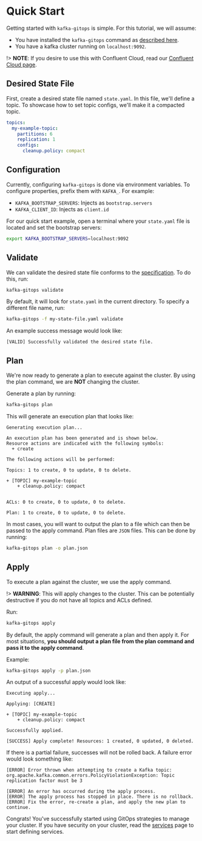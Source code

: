 # Quick Start

Getting started with `kafka-gitops` is simple. For this tutorial, we will assume:

- You have installed the `kafka-gitops` command as [described here](/installation.md).
- You have a kafka cluster running on `localhost:9092`. 

!> **NOTE**: If you desire to use this with Confluent Cloud, read our [Confluent Cloud page][ccloud].

## Desired State File

First, create a desired state file named `state.yaml`. In this file, we'll define a topic. To showcase how to set topic configs, we'll make it a compacted topic.

```yaml
topics:
  my-example-topic:
    partitions: 6
    replication: 1
    configs:
      cleanup.policy: compact
```

## Configuration

Currently, configuring `kafka-gitops` is done via environment variables. To configure properties, prefix them with `KAFKA_`. For example:

* `KAFKA_BOOTSTRAP_SERVERS`: Injects as `bootstrap.servers`
* `KAFKA_CLIENT_ID`: Injects as `client.id`

For our quick start example, open a terminal where your `state.yaml` file is located and set the bootstrap servers:

```bash
export KAFKA_BOOTSTRAP_SERVERS=localhost:9092
```

## Validate
We can validate the desired state file conforms to the [specification][specification]. To do this, run:

```bash
kafka-gitops validate
```

By default, it will look for `state.yaml` in the current directory. To specify a different file name, run:

```bash
kafka-gitops -f my-state-file.yaml validate
```

An example success message would look like:

```text
[VALID] Successfully validated the desired state file.
```

## Plan

We're now ready to generate a plan to execute against the cluster. By using the plan command, we are **NOT** changing the cluster.

Generate a plan by running:

```bash
kafka-gitops plan
```

This will generate an execution plan that looks like:


```text
Generating execution plan...

An execution plan has been generated and is shown below.
Resource actions are indicated with the following symbols:
  + create

The following actions will be performed:

Topics: 1 to create, 0 to update, 0 to delete.

+ [TOPIC] my-example-topic
	+ cleanup.policy: compact


ACLs: 0 to create, 0 to update, 0 to delete.

Plan: 1 to create, 0 to update, 0 to delete.
```

In most cases, you will want to output the plan to a file which can then be passed to the apply command. Plan files are `JSON` files. This can be done by running:


```bash
kafka-gitops plan -o plan.json
```

## Apply

To execute a plan against the cluster, we use the apply command.

!> **WARNING**: This will apply changes to the cluster. This can be potentially destructive if you do not have all topics and ACLs defined.

Run:

```bash
kafka-gitops apply
```

By default, the apply command will generate a plan and then apply it. For most situations, **you should output a plan file from the plan command and pass it to the apply command**.

Example:

```bash
kafka-gitops apply -p plan.json
```

An output of a successful apply would look like:

```text
Executing apply...

Applying: [CREATE]

+ [TOPIC] my-example-topic
	+ cleanup.policy: compact

Successfully applied.

[SUCCESS] Apply complete! Resources: 1 created, 0 updated, 0 deleted.
```

If there is a partial failure, successes will not be rolled back. A failure error would look something like:

```text
[ERROR] Error thrown when attempting to create a Kafka topic:
org.apache.kafka.common.errors.PolicyViolationException: Topic replication factor must be 3

[ERROR] An error has occurred during the apply process.
[ERROR] The apply process has stopped in place. There is no rollback.
[ERROR] Fix the error, re-create a plan, and apply the new plan to continue.
```

Congrats! You've successfully started using GitOps strategies to manage your cluster. If you have security on your cluster, read the [services][services] page to start defining services. 

[ccloud]: /confluent-cloud.md
[specification]: /specification.md
[services]: /services.md